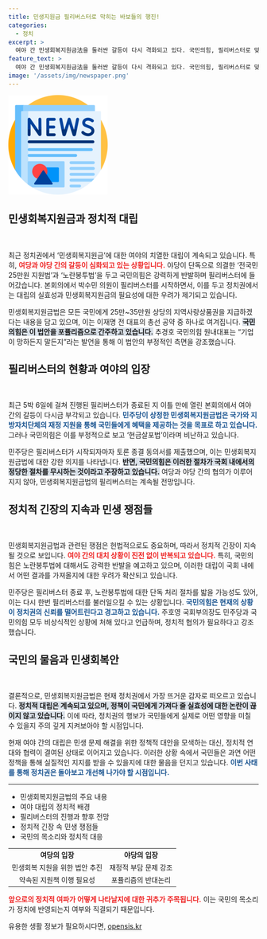 ```yaml
---
title: 민생지원금 필리버스터로 막히는 바보들의 행진!
categories:
  - 정치
excerpt: >
  여야 간 민생회복지원금法을 둘러싼 갈등이 다시 격화되고 있다. 국민의힘, 필리버스터로 맞서며 법안 통과 저지에 나선 가운데, 민주당은 단독 처리 의지를 보이고 있다. 정치권에선 극한 대치가 이어지는 상황 속 실효성 우려가 커지고 있다.
feature_text: >
  여야 간 민생회복지원금法을 둘러싼 갈등이 다시 격화되고 있다. 국민의힘, 필리버스터로 맞서며 법안 통과 저지에 나선 가운데, 민주당은 단독 처리 의지를 보이고 있다. 정치권에선 극한 대치가 이어지는 상황 속 실효성 우려가 커지고 있다.
image: '/assets/img/newspaper.png'
---
```


<p><img src="/assets/img/newspaper.png" alt="kimp 속보" /></p>

<h2 data-ke-size="size26">민생회복지원금과 정치적 대립</h2>

<p data-ke-size="size16">&nbsp;</p>

<p>최근 정치권에서 ‘민생회복지원금’에 대한 여야의 치열한 대립이 계속되고 있습니다. 특히, <b><span style="color: #ee2323;">여당과 야당 간의 갈등이 심화되고 있는 상황입니다.</span></b> 야당이 단독으로 의결한 ‘전국민 25만원 지원법’과 ‘노란봉투법’을 두고 국민의힘은 강력하게 반발하며 필리버스터에 들어갔습니다. 본회의에서 박수민 의원이 필리버스터를 시작하면서, 이를 두고 정치권에서는 대립의 실효성과 민생회복지원금의 필요성에 대한 우려가 제기되고 있습니다. </p>

<p>민생회복지원금법은 모든 국민에게 25만~35만원 상당의 지역사랑상품권을 지급하겠다는 내용을 담고 있으며, 이는 이재명 전 대표의 총선 공약 중 하나로 여겨집니다. <b><span style="background-color: #21538527;">국민의힘은 이 법안을 포퓰리즘으로 간주하고 있습니다.</span></b> 추경호 국민의힘 원내대표는 “기업이 망하든지 말든지”라는 발언을 통해 이 법안의 부정적인 측면을 강조했습니다. </p>

<h2 data-ke-size="size26">필리버스터의 현황과 여야의 입장</h2>

<p data-ke-size="size16">&nbsp;</p>

<p>최근 5박 6일에 걸쳐 진행된 필리버스터가 종료된 지 이틀 만에 열린 본회의에서 여야 간의 갈등이 다시금 부각되고 있습니다. <b><span style="color: #1a5490;">민주당이 상정한 민생회복지원금법은 국가와 지방자치단체의 재정 지원을 통해 국민들에게 혜택을 제공하는 것을 목표로 하고 있습니다.</span></b> 그러나 국민의힘은 이를 부정적으로 보고 ‘현금살포법’이라며 비난하고 있습니다.</p>

<p>민주당은 필리버스터가 시작되자마자 토론 종결 동의서를 제출했으며, 이는 민생회복지원금법에 대한 강한 의지를 나타냅니다. <b><span style="background-color: #21538527;">반면, 국민의힘은 이러한 절차가 국회 내에서의 정당한 절차를 무시하는 것이라고 주장하고 있습니다.</span></b> 여당과 야당 간의 협의가 이루어지지 않아, 민생회복지원금법의 필리버스터는 계속될 전망입니다.</p>

<h2 data-ke-size="size26">정치적 긴장의 지속과 민생 쟁점들</h2>

<p data-ke-size="size16">&nbsp;</p>

<p>민생회복지원금법과 관련된 쟁점은 헌법적으로도 중요하며, 따라서 정치적 긴장이 지속될 것으로 보입니다. <b><span style="color: #ee2323;">여야 간의 대치 상황이 진전 없이 반복되고 있습니다.</span></b> 특히, 국민의힘은 노란봉투법에 대해서도 강력한 반발을 예고하고 있으며, 이러한 대립이 국회 내에서 어떤 결과를 가져올지에 대한 우려가 확산되고 있습니다.</p>

<p>민주당은 필리버스터 종료 후, 노란봉투법에 대한 단독 처리 절차를 밟을 가능성도 있어, 이는 다시 한번 필리버스터를 불러일으킬 수 있는 상황입니다. <b><span style="color: #1a5490;">국민의힘은 현재의 상황이 정치권의 신뢰를 떨어트린다고 경고하고 있습니다.</span></b> 주호영 국회부의장도 민주당과 국민의힘 모두 비상식적인 상황에 처해 있다고 언급하며, 정치적 협의가 필요하다고 강조했습니다.</p>

<h2 data-ke-size="size26">국민의 물음과 민생회복안</h2>

<p data-ke-size="size16">&nbsp;</p>

<p>결론적으로, 민생회복지원금법은 현재 정치권에서 가장 뜨거운 감자로 떠오르고 있습니다. <b><span style="background-color: #21538527;">정치적 대립은 계속되고 있으며, 정책이 국민에게 가져다 줄 실효성에 대한 논란이 끊이지 않고 있습니다.</span></b> 이에 따라, 정치권의 행보가 국민들에게 실제로 어떤 영향을 미칠 수 있을지 주의 깊게 지켜보아야 할 시점입니다.</p>

<p>현재 여야 간의 대립은 민생 문제 해결을 위한 정책적 대안을 모색하는 대신, 정치적 연대와 협력이 결여된 상태로 이어지고 있습니다. 이러한 상황 속에서 국민들은 과연 어떤 정책을 통해 실질적인 지지를 받을 수 있을지에 대한 물음을 던지고 있습니다. <b><span style="color: #1a5490;">이번 사태를 통해 정치권은 돌아보고 개선해 나가야 할 시점입니다.</span></b></p>

<hr>

<ul>
    <li>민생회복지원금법의 주요 내용</li>
    <li>여야 대립의 정치적 배경</li>
    <li>필리버스터의 진행과 향후 전망</li>
    <li>정치적 긴장 속 민생 쟁점들</li>
    <li>국민의 목소리와 정치적 대응</li>
</ul>

<table>
    <tbody>
        <tr>
            <td style="text-align: center; height: 17px;"><b>여당의 입장</b></td>
            <td style="text-align: center; height: 17px;"><b>야당의 입장</b></td>
        </tr>
        <tr>
            <td style="text-align: center; height: 17px;">민생회복 지원을 위한 법안 추진</td>
            <td style="text-align: center; height: 17px;">재정적 부담 문제 강조</td>
        </tr>
        <tr>
            <td style="text-align: center; height: 17px;">약속된 지원책 이행 필요성</td>
            <td style="text-align: center; height: 17px;">포퓰리즘의 반대논리</td>
        </tr>
    </tbody>
</table> 

<p><b><span style="color: #ee2323;">앞으로의 정치적 여파가 어떻게 나타날지에 대한 귀추가 주목됩니다.</span></b> 이는 국민의 목소리가 정치에 반영되는지 여부와 직결되기 때문입니다.</p>
유용한 생활 정보가 필요하시다면, <a href="https://opensis.kr" rel="dofollow">opensis.kr</a>


